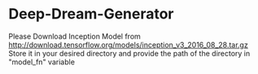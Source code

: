 # Deep-Dream-Generator
Please Download Inception Model from http://download.tensorflow.org/models/inception_v3_2016_08_28.tar.gz
Store it in your desired directory and provide the path of the directory in "model_fn" variable 
